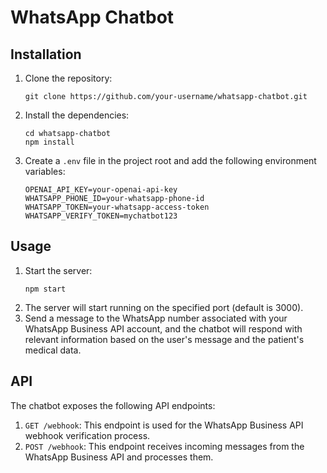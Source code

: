 # WhatsApp Chatbot

## Installation

1. Clone the repository:
   ```
   git clone https://github.com/your-username/whatsapp-chatbot.git
   ```
2. Install the dependencies:
   ```
   cd whatsapp-chatbot
   npm install
   ```
3. Create a `.env` file in the project root and add the following environment variables:
   ```
   OPENAI_API_KEY=your-openai-api-key
   WHATSAPP_PHONE_ID=your-whatsapp-phone-id
   WHATSAPP_TOKEN=your-whatsapp-access-token
   WHATSAPP_VERIFY_TOKEN=mychatbot123
   ```

## Usage

1. Start the server:
   ```
   npm start
   ```
2. The server will start running on the specified port (default is 3000).
3. Send a message to the WhatsApp number associated with your WhatsApp Business API account, and the chatbot will respond with relevant information based on the user's message and the patient's medical data.

## API

The chatbot exposes the following API endpoints:

1. `GET /webhook`: This endpoint is used for the WhatsApp Business API webhook verification process.
2. `POST /webhook`: This endpoint receives incoming messages from the WhatsApp Business API and processes them.
